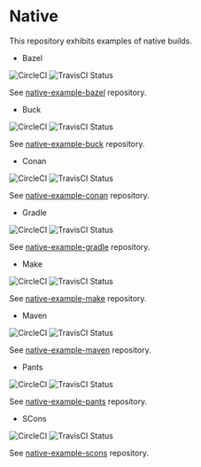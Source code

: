 # Native

This repository exhibits examples of native builds.

* Bazel

![CircleCI](https://circleci.com/gh/Praqma/native-example-bazel.png?style=shield&circle-token=df3dc5f6efbc2a267f7805f05a5e91d2878be9fd)
![TravisCI Status](https://travis-ci.org/Praqma/native-example-bazel.svg?branch=master)

See [native-example-bazel](https://github.com/Praqma/native-example-bazel/) repository.

* Buck

![CircleCI](https://circleci.com/gh/Praqma/native-example-buck.png?style=shield&circle-token=df3dc5f6efbc2a267f7805f05a5e91d2878be9fd)
![TravisCI Status](https://travis-ci.org/Praqma/native-example-buck.svg?branch=master)

See [native-example-buck](https://github.com/Praqma/native-example-buck/) repository.

* Conan 

![CircleCI](https://circleci.com/gh/Praqma/native-example-conan.png?style=shield&circle-token=df3dc5f6efbc2a267f7805f05a5e91d2878be9fd)
![TravisCI Status](https://travis-ci.org/Praqma/native-example-conan.svg?branch=master)

See [native-example-conan](https://github.com/Praqma/native-example-conan/) repository.

* Gradle

![CircleCI](https://circleci.com/gh/Praqma/native-example-gradle.png?style=shield&circle-token=df3dc5f6efbc2a267f7805f05a5e91d2878be9fd)
![TravisCI Status](https://travis-ci.org/Praqma/native-example-gradle.svg?branch=master)

See [native-example-gradle](https://github.com/Praqma/native-example-gradle/) repository.

* Make

![CircleCI](https://circleci.com/gh/Praqma/native-example-make.png?style=shield&circle-token=df3dc5f6efbc2a267f7805f05a5e91d2878be9fd)
![TravisCI Status](https://travis-ci.org/Praqma/native-example-make.svg?branch=master)

See [native-example-make](https://github.com/Praqma/native-example-make/) repository.

* Maven

![CircleCI](https://circleci.com/gh/Praqma/native-example-maven.png?style=shield&circle-token=df3dc5f6efbc2a267f7805f05a5e91d2878be9fd)
![TravisCI Status](https://travis-ci.org/Praqma/native-example-maven.svg?branch=master)

See [native-example-maven](https://github.com/Praqma/native-example-maven/) repository.

* Pants

![CircleCI](https://circleci.com/gh/Praqma/native-example-pants.png?style=shield&circle-token=df3dc5f6efbc2a267f7805f05a5e91d2878be9fd)
![TravisCI Status](https://travis-ci.org/Praqma/native-example-pants.svg?branch=master)

See [native-example-pants](https://github.com/Praqma/native-example-pants/) repository.

* SCons

![CircleCI](https://circleci.com/gh/Praqma/native-example-scons.png?style=shield&circle-token=df3dc5f6efbc2a267f7805f05a5e91d2878be9fd)
![TravisCI Status](https://travis-ci.org/Praqma/native-example-scons.svg?branch=master)

See [native-example-scons](https://github.com/Praqma/native-example-scons/) repository.
